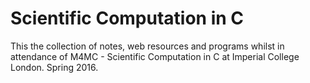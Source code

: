 Scientific Computation in C
===========================

This the collection of notes, web resources and programs whilst in attendance of
M4MC - Scientific Computation in C at Imperial College London. Spring 2016.
